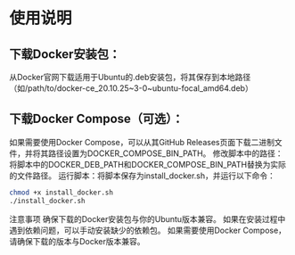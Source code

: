 # 使用说明

## 下载Docker安装包：
从Docker官网下载适用于Ubuntu的.deb安装包，将其保存到本地路径（如/path/to/docker-ce_20.10.25~3-0~ubuntu-focal_amd64.deb）

## 下载Docker Compose（可选）：
如果需要使用Docker Compose，可以从其GitHub Releases页面下载二进制文件，并将其路径设置为DOCKER_COMPOSE_BIN_PATH。
修改脚本中的路径：将脚本中的DOCKER_DEB_PATH和DOCKER_COMPOSE_BIN_PATH替换为实际的文件路径。
运行脚本：将脚本保存为install_docker.sh，并运行以下命令：
```bash
chmod +x install_docker.sh
./install_docker.sh
```
注意事项
确保下载的Docker安装包与你的Ubuntu版本兼容。
如果在安装过程中遇到依赖问题，可以手动安装缺少的依赖包。
如果需要使用Docker Compose，请确保下载的版本与Docker版本兼容。
